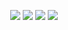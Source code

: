 <p align="center">
<img src="https://img.shields.io/badge/PYTHON-239120?style=for-the-badge&logo=python&logoColor=white&color=informational">
<img src="https://img.shields.io/badge/HTML-239120?style=for-the-badge&logo=html5&logoColor=white&color=orange">
<img src="https://img.shields.io/badge/CSS-239120?&style=for-the-badge&logo=css3&logoColor=white&color=blue">
<img src="https://img.shields.io/badge/JavaScript-F7DF1E?style=for-the-badge&logo=javascript&logoColor=white&color=yellow">
</p>
